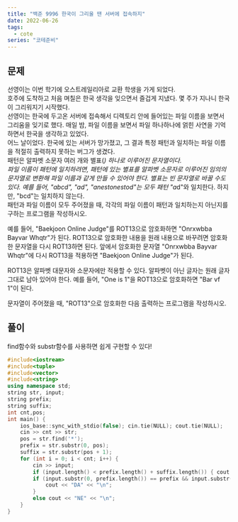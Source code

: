 ```yaml
---
title: "백준 9996 한국이 그리울 땐 서버에 접속하지"
date: 2022-06-26
tags:
  - cote
series: "코테준비"
---
```


## 문제

선영이는 이번 학기에 오스트레일리아로 교환 학생을 가게 되었다.
<br/>
호주에 도착하고 처음 며칠은 한국 생각을 잊으면서 즐겁게 지냈다. 몇 주가 지나니 한국이 그리워지기 시작했다.
<br/>
선영이는 한국에 두고온 서버에 접속해서 디렉토리 안에 들어있는 파일 이름을 보면서 그리움을 잊기로 했다. 매일 밤, 파일 이름을 보면서 파일 하나하나에 얽힌 사연을 기억하면서 한국을 생각하고 있었다.
<br/>
어느 날이었다. 한국에 있는 서버가 망가졌고, 그 결과 특정 패턴과 일치하는 파일 이름을 적절히 출력하지 못하는 버그가 생겼다.
<br/>
패턴은 알파벳 소문자 여러 개와 별표(*) 하나로 이루어진 문자열이다.
<br/>
파일 이름이 패턴에 일치하려면, 패턴에 있는 별표를 알파벳 소문자로 이루어진 임의의 문자열로 변환해 파일 이름과 같게 만들 수 있어야 한다. 별표는 빈 문자열로 바꿀 수도 있다. 예를 들어, "abcd", "ad", "anestonestod"는 모두 패턴 "a*d"와 일치한다. 하지만, "bcd"는 일치하지 않는다.
<br/>
패턴과 파일 이름이 모두 주어졌을 때, 각각의 파일 이름이 패턴과 일치하는지 아닌지를 구하는 프로그램을 작성하시오.
<br/>

예를 들어, "Baekjoon Online Judge"를 ROT13으로 암호화하면 "Onrxwbba Bayvar Whqtr"가 된다. ROT13으로 암호화한 내용을 원래 내용으로 바꾸려면 암호화한 문자열을 다시 ROT13하면 된다. 앞에서 암호화한 문자열 "Onrxwbba Bayvar Whqtr"에 다시 ROT13을 적용하면 "Baekjoon Online Judge"가 된다.
<br/>

ROT13은 알파벳 대문자와 소문자에만 적용할 수 있다. 알파벳이 아닌 글자는 원래 글자 그대로 남아 있어야 한다. 예를 들어, "One is 1"을 ROT13으로 암호화하면 "Bar vf 1"이 된다.
<br/>

문자열이 주어졌을 때, "ROT13"으로 암호화한 다음 출력하는 프로그램을 작성하시오.
<br/>

## 풀이

find함수와 substr함수를 사용하면 쉽게 구현할 수 있다!

```c++
#include<iostream>
#include<tuple>
#include<vector>
#include<string>
using namespace std;
string str, input;
string prefix;
string suffix;
int cnt,pos;
int main() {
	ios_base::sync_with_stdio(false); cin.tie(NULL); cout.tie(NULL);
	cin >> cnt >> str;
	pos = str.find('*');
	prefix = str.substr(0, pos);
	suffix = str.substr(pos + 1);
	for (int i = 0; i < cnt; i++) {
		cin >> input;
		if (input.length() < prefix.length() + suffix.length()) { cout << "NE" << "\n"; continue; }
		if (input.substr(0, prefix.length()) == prefix && input.substr(input.length() - suffix.length()) == suffix) {
			cout << "DA" << "\n";
		}
		else cout << "NE" << "\n";
	}
}
```
